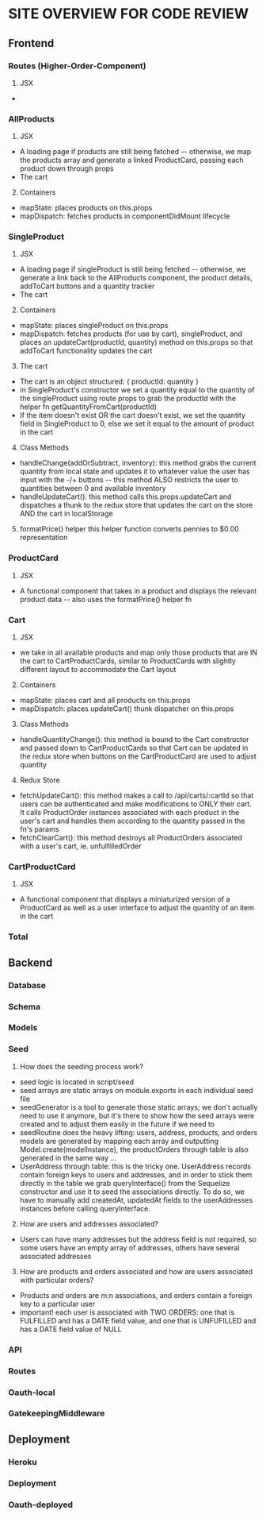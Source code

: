 # SITE OVERVIEW FOR CODE REVIEW

## Frontend

### Routes (Higher-Order-Component)

1.  JSX

-

### AllProducts

1.  JSX

* A loading page if products are still being fetched -- otherwise, we map the products array and generate a linked ProductCard, passing each product down through props
* The cart

2.  Containers

* mapState: places products on this.props
* mapDispatch: fetches products in componentDidMount lifecycle

### SingleProduct

1.  JSX

* A loading page if singleProduct is still being fetched -- otherwise, we generate a link back to the AllProducts component, the product details, addToCart buttons and a quantity tracker
* The cart

2.  Containers

* mapState: places singleProduct on this.props
* mapDispatch: fetches products (for use by cart), singleProduct, and places an updateCart(productId, quantity) method on this.props so that addToCart functionality updates the cart

3.  The cart

* The cart is an object structured: { productId: quantity }
* in SingleProduct's constructor we set a quantity equal to the quantity of the singleProduct using route props to grab the productId with the helper fn getQuantityFromCart(productId)
* If the item doesn't exist OR the cart doesn't exist, we set the quantity field in SingleProduct to 0, else we set it equal to the amount of product in the cart

4.  Class Methods

* handleChange(addOrSubtract, inventory): this method grabs the current quantity from local state and updates it to whatever value the user has input with the -/+ buttons -- this method ALSO restricts the user to quantities between 0 and available inventory
* handleUpdateCart(): this method calls this.props.updateCart and dispatches a thunk to the redux store that updates the cart on the store AND the cart in localStorage

5.  formatPrice() helper
    this helper function converts pennies to $0.00 representation

### ProductCard

1.  JSX

* A functional component that takes in a product and displays the relevant product data -- also uses the formatPrice() helper fn

### Cart

1.  JSX

* we take in all available products and map only those products that are IN the cart to CartProductCards, similar to ProductCards with slightly different layout to accommodate the Cart layout

2.  Containers

* mapState: places cart and all products on this.props
* mapDispatch: places updateCart() thunk dispatcher on this.props

3.  Class Methods

* handleQuantityChange(): this method is bound to the Cart constructor and passed down to CartProductCards so that Cart can be updated in the redux store when buttons on the CartProductCard are used to adjust quantity

4.  Redux Store

* fetchUpdateCart(): this method makes a call to /api/carts/:cartId so that users can be authenticated and make modifications to ONLY their cart. It calls ProductOrder instances associated with each product in the user's cart and handles them according to the quantity passed in the fn's params
* fetchClearCart(): this method destroys all ProductOrders associated with a user's cart, ie. unfulfilledOrder

### CartProductCard

1.  JSX

* A functional component that displays a miniaturized version of a ProductCard as well as a user interface to adjust the quantity of an item in the cart

### Total

## Backend

### Database

### Schema

### Models

### Seed

1.  How does the seeding process work?

* seed logic is located in script/seed
* seed arrays are static arrays on module.exports in each individual seed file
* seedGenerator is a tool to generate those static arrays; we don't actually need to use it anymore, but it's there to show how the seed arrays were created and to adjust them easily in the future if we need to
* seedRoutine does the heavy lifting: users, address, products, and orders models are generated by mapping each array and outputting Model.create(modelInstance), the productOrders through table is also generated in the same way ...
* UserAddress through table: this is the tricky one. UserAddress records contain foreign keys to users and addresses, and in order to stick them directly in the table we grab queryInterface() from the Sequelize constructor and use it to seed the associations directly. To do so, we have to manually add createdAt, updatedAt fields to the userAddresses instances before calling queryInterface.

2.  How are users and addresses associated?

* Users can have many addresses but the address field is not required, so some users have an empty array of addresses, others have several associated addresses

3.  How are products and orders associated and how are users associated with particular orders?

* Products and orders are m:n associations, and orders contain a foreign key to a particular user
* important! each user is associated with TWO ORDERS: one that is FULFILLED and has a DATE field value, and one that is UNFUFILLED and has a DATE field value of NULL

### API

### Routes

### Oauth-local

### GatekeepingMiddleware

## Deployment

### Heroku

### Deployment

### Oauth-deployed
